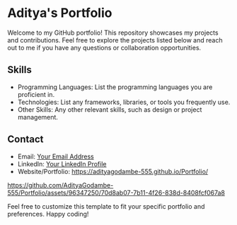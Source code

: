 # Aditya's Portfolio

Welcome to my GitHub portfolio! This repository showcases my projects and contributions. Feel free to explore the projects listed below and reach out to me if you have any questions or collaboration opportunities.

## Skills

- Programming Languages: List the programming languages you are proficient in.
- Technologies: List any frameworks, libraries, or tools you frequently use.
- Other Skills: Any other relevant skills, such as design or project management.

## Contact

- Email: [Your Email Address](godambeaditya@gmail.com)
- LinkedIn: [Your LinkedIn Profile](https://www.linkedin.com/in/aditya-godambe-02b531228/)
- Website/Portfolio: https://adityagodambe-555.github.io/Portfolio/


https://github.com/AdityaGodambe-555/Portfolio/assets/96347250/70d8ab07-7b11-4f26-838d-8408fcf067a8




Feel free to customize this template to fit your specific portfolio and preferences. Happy coding!
